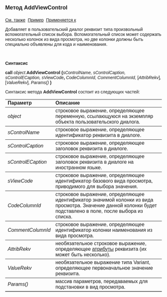 <html>
<head>
<title>Диалог\AddViewControl</title>
</head>

<body>

<p><font size="4" face="Arial"><strong>Метод AddViewControl<br>
<br>
</strong></font><font face="Arial"><a href="AddMultiSelectViewControl.html">
См. также</a>&nbsp;
<u>Пример</u>&nbsp; <a href="../Asustpar.html">Применяется к</a></font></p>

<p><font face="Arial">Добавляет в пользовательский диалог реквизит 
типа произвольный вспомогательный список выбора. Вспомогательный список может 
содержать несколько колонок из вида просмотра, но две колонки должны быть 
специально объявлены для кода и наименования.</font></p>

<p>&nbsp;</p>

<p class="label"><font face="Arial"><b>Синтаксис</b></font></p>

<p><font face="Arial"><strong>call</strong> <em>object</em>.<strong>AddViewControl 
(</strong><em>sControlName, sControlCaption, sControlЕCaption, sViewCode</em><strong>, </strong><em>
CodeColumnId, CommentColumnId, </em>[<em>AttribRekv</em>]<em>, </em>[<em>ValueRekv</em>]<em>, 
Params()</em><strong> )</strong></font></p>

<p><font face="Arial">Синтаксис метода <strong>AddViewControl</strong>
состоит из следующих частей:</font></p>

<table border="1" cellPadding="5" cols="2" frame="below" rules="rows">
<TBODY>
  <tr vAlign="top">
    <td class="label" width="29%"><font face="Arial"><b>Параметр</b></font></td>
    <td class="label" width="71%"><font face="Arial"><strong>Описание</strong></font></td>
  </tr>
  <tr>
    <td width="29%"><em><font face="Arial">object</font></em></td>
    <td width="71%"><font face="Arial">строковое выражение, 
	определяющее переменную, ссылающуюся на экземпляр объекта пользовательского 
	диалога.</font></td>
  </tr>
  <tr>
    <td width="29%"><em><font face="Arial">sControlName</font></em></td>
    <td width="71%"><font face="Arial">строковое выражение, 
	определяющее идентификатор реквизита в диалоге.</font></td>
  </tr>
  <tr>
    <td width="29%"><font face="Arial"><em>sControlCaption</em></font></td>
    <td width="71%"><font face="Arial">строковое выражение, 
	определяющее заголовок реквизита в диалоге.</font></td>
  </tr>
  <tr>
    <td width="29%"><font face="Arial"><em>sControlЕCaption</em></font></td>
    <td width="71%"><font face="Arial">строковое выражение, 
	определяющее заголовок реквизита в диалоге на иностранном языке.</font></td>
  </tr>
  <tr>
    <td width="29%"><font face="Arial"><em>sViewCode</em></font></td>
    <td width="71%"><font face="Arial">строковое выражение, 
	определяющее идентификатор базового вида просмотра, приводимого для выбора 
	значения.</font></td>
  </tr>
</TBODY>
  <tr>
    <td width="29%"><font face="Arial"><em>CodeColumnId</em></font></td>
    <td width="71%"><font face="Arial">строковое выражение, 
	определяющее идентификатор значимой колонки из вида просмотра. Значение 
	данной колонки будет подставлено в поле, после выбора из списка.</font></td>
  </tr>
  <tr>
    <td width="29%"><font face="Arial"><em>CommentColumnId</em></font></td>
    <td width="71%"><font face="Arial">строковое выражение, 
	определяющее идентификатор колонки наименования из вида просмотра. </font></td>
  </tr>
  <tr>
    <td width="29%"><em><font face="Arial">AttribRekv</font></em></td>
    <td width="71%"><font face="Arial">необязательное строковое 
	выражение, определяющее <a href="Attribute.html">атрибуты</a>
    реквизита (их может быть несколько). </font></td>
  </tr>
<tr>
    <td width="29%"><em><font face="Arial">ValueRekv</font></em></td>
    <td width="71%"><font face="Arial">необязательное выражение типа 
	Variant, определяющее первоначальное значение реквизита.</font></td>
  </tr>
  <tr>
    <td width="29%"><font face="Arial"><em>Params()</em></font></td>
    <td width="71%"><font face="Arial">массив параметров, передаваемых 
	для подстановки в вид просмотра.
    </font></td>
  </tr>
</table>

</body>
</html>

